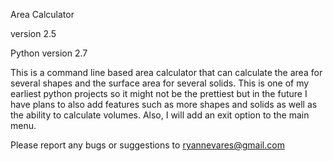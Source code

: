 Area Calculator

version 2.5

Python version 2.7

This is a command line based area calculator that can calculate the area for several shapes and the surface area for several solids.  This is one of my earliest python projects so it might not be the prettiest but in the future I have plans to also add features such as more shapes and solids as well as the ability to calculate volumes.  Also, I will add an exit option to the main menu. 

Please report any bugs or suggestions to ryannevares@gmail.com
